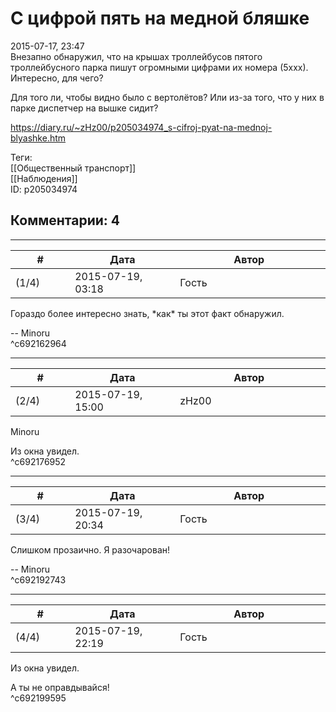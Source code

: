 С цифрой пять на медной бляшке
==============================

  
2015-07-17, 23:47  
 Внезапно обнаружил, что на крышах троллейбусов пятого троллейбусного парка пишут огромными цифрами их номера (5ххх). Интересно, для чего?   
   
 Для того ли, чтобы видно было с вертолётов? Или из-за того, что у них в парке диспетчер на вышке сидит?   
  
<https://diary.ru/~zHz00/p205034974_s-cifroj-pyat-na-mednoj-blyashke.htm>  
  
Теги:  
[[Общественный транспорт]]  
[[Наблюдения]]  
ID: p205034974  


Комментарии: 4
--------------

  


---



|         #         |              Дата              |                     Автор                     |           ID           |
| --- | --- | --- | --- |
| (1/4) | 2015-07-19, 03:18 | Гость | c692162964 |

  
 Гораздо более интересно знать, \*как\* ты этот факт обнаружил.   
   
 -- Minoru   
 ^c692162964

---



|         #         |              Дата              |                     Автор                     |           ID           |
| --- | --- | --- | --- |
| (2/4) | 2015-07-19, 15:00 | zHz00 | c692176952 |

  
 Minoru   
   
 Из окна увидел.   
 ^c692176952

---



|         #         |              Дата              |                     Автор                     |           ID           |
| --- | --- | --- | --- |
| (3/4) | 2015-07-19, 20:34 | Гость | c692192743 |

  
 Слишком прозаично. Я разочарован!   
   
 -- Minoru   
 ^c692192743

---



|         #         |              Дата              |                     Автор                     |           ID           |
| --- | --- | --- | --- |
| (4/4) | 2015-07-19, 22:19 | Гость | c692199595 |

  
  Из окна увидел.    
   
 А ты не оправдывайся!   
 ^c692199595